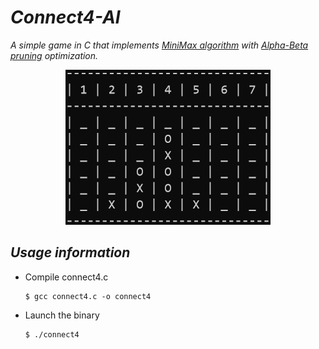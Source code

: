 # *Connect4-AI*
*A simple game in C that implements [MiniMax algorithm](https://en.wikipedia.org/wiki/Minimax) with [Alpha-Beta pruning](https://en.wikipedia.org/wiki/Alpha%E2%80%93beta_pruning) optimization.*
<p align="center">
  <img src="image.png">
</p>

## *Usage information*
- Compile connect4.c
    ```
    $ gcc connect4.c -o connect4
    ```
 - Launch the binary
    ```
    $ ./connect4
    ```
